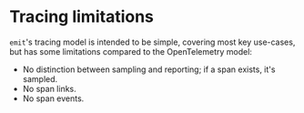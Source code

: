# Tracing limitations

`emit`'s tracing model is intended to be simple, covering most key use-cases, but has some limitations compared to the OpenTelemetry model:

- No distinction between sampling and reporting; if a span exists, it's sampled.
- No span links.
- No span events.
